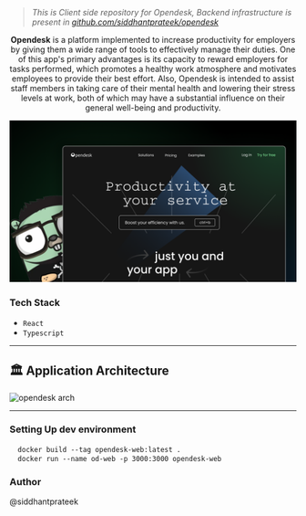 <h1 align="center">
  <img src="https://user-images.githubusercontent.com/43869046/228887303-b10f9d38-d20c-4fa5-a830-1e7203bba98a.png" alt=""/>
</h1>


<p align="center">
<img src="https://img.shields.io/website-up-down-green-red/http/shields.io.svg" alt="" />
<img src="https://badgen.net/npm/node/express" alt="" />
<img src="https://img.shields.io/badge/server-down-red.svg" alt="" />
</p>

> _This is Client side repository for Opendesk, Backend infrastructure is present in [github.com/siddhantprateek/opendesk](github.com/siddhantprateek/opendesk)_
<!-- ![0pendesk](https://user-images.githubusercontent.com/43869046/228887303-b10f9d38-d20c-4fa5-a830-1e7203bba98a.png) -->

<p align="center">
<b>Opendesk</b> is a platform implemented to increase productivity for employers by giving them a wide range of tools to effectively manage their duties. One of this app's primary advantages is its capacity to reward employers for tasks performed, which promotes a healthy work atmosphere and motivates employees to provide their best effort. Also, Opendesk is intended to assist staff members in taking care of their mental health and lowering their stress levels at work, both of which may have a substantial influence on their general well-being and productivity.
</p>

![](/assets/opendesk.png)


### Tech Stack

* `React`
* `Typescript`

---


## 🏛️ Application Architecture

![opendesk arch](https://github.com/siddhantprateek/opendesk/assets/43869046/2384fb97-68f1-401d-9065-74a1cf0498e3)

--- 

### Setting Up dev environment

```shell
  docker build --tag opendesk-web:latest .
  docker run --name od-web -p 3000:3000 opendesk-web
```


### Author

@siddhantprateek